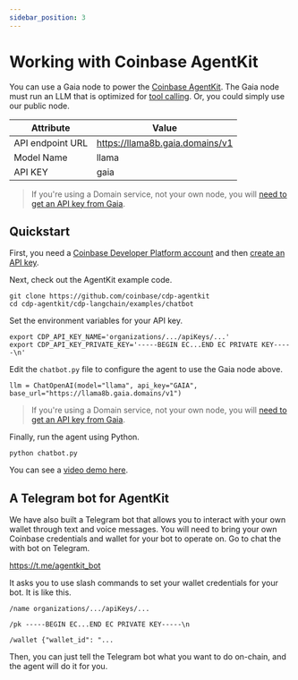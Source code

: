 ```yaml
---
sidebar_position: 3
---
```


# Working with Coinbase AgentKit

You can use a Gaia node to power the [Coinbase AgentKit](https://github.com/coinbase/cdp-agentkit).
The Gaia node must run an LLM that is optimized for [tool calling](tool-call.md). 
Or, you could simply use our public node.

| Attribute | Value |
|-----|--------|
| API endpoint URL | https://llama8b.gaia.domains/v1 |
| Model Name | llama |
| API KEY | gaia |

> If you're using a Domain service, not your own node, you will [need to get an API key from Gaia](https://docs.gaianet.ai/getting-started/authentication).

## Quickstart

First, you need a [Coinbase Developer Platform account](https://www.coinbase.com/developer-platform) and then [create an API key](https://docs.cdp.coinbase.com/advanced-trade/docs/auth/#creating-api-keys).

Next, check out the AgentKit example code.

```
git clone https://github.com/coinbase/cdp-agentkit
cd cdp-agentkit/cdp-langchain/examples/chatbot
```

Set the environment variables for your API key.

```
export CDP_API_KEY_NAME='organizations/.../apiKeys/...'
export CDP_API_KEY_PRIVATE_KEY='-----BEGIN EC...END EC PRIVATE KEY-----\n'
```

Edit the `chatbot.py` file to configure the agent to use the Gaia node above.

```
llm = ChatOpenAI(model="llama", api_key="GAIA", base_url="https://llama8b.gaia.domains/v1")
```

> If you're using a Domain service, not your own node, you will [need to get an API key from Gaia](https://docs.gaianet.ai/getting-started/authentication).

Finally, run the agent using Python.

```
python chatbot.py
```

You can see a [video demo here](https://x.com/juntao/status/1858634152599224828).


## A Telegram bot for AgentKit

We have also built a Telegram bot that allows you to interact with your own wallet through text and voice messages.
You will need to bring your own Coinbase credentials and wallet for your bot to operate on.
Go to chat the with bot on Telegram.

https://t.me/agentkit_bot

It asks you to use slash commands to set your wallet credentials for your bot.
It is like this.

```
/name organizations/.../apiKeys/...

/pk -----BEGIN EC...END EC PRIVATE KEY-----\n

/wallet {"wallet_id": "...
```

Then, you can just tell the Telegram bot what you want to do on-chain, and the agent will do it for you.


